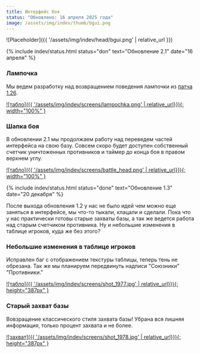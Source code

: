 ```yaml
---
title: Интерфейс боя
status: "Обновлено: 16 апреля 2025 года"
image: /assets/img/indev/thumb/bgui.png
---
```


<p style="display: none">Разработка боевого интерфейса ведется здесь.</p>

![Placeholder]({{ '/assets/img/indev/head/bgui.png' | relative_url }})

{% include indev/status.html status="don" text="Обновление 2.1" date="16 апреля" %}

### Лампочка

Мы ведем разработку над возвращением поведения лампочки из [патча 1.26](https://tanki.su/ru/content/archive_release_notes/1_26_release/#head-id-8).

[![табло]({{ '/assets/img/indev/screens/lampochka.png' | relative_url}}){: width="100%" }](/assets/img/indev/screens/lampochka.png)

### Шапка боя

В обновлении 2.1 мы продолжаем работу над переведем частей интерфейса на свою базу. Совсем скоро будет доступен собственный счетчик уничтоженных противников и таймер до конца боя в правом верхнем углу.

[![табло]({{ '/assets/img/indev/screens/battle_head.png' | relative_url}}){: width="100%" }](/assets/img/indev/screens/battle_head.png)

{% include indev/status.html status="done" text="Обновление 1.3" date="20 декабря" %}

После выхода обновления 1.2 у нас не было идей чем можно еще заняться в интерфейсе, мы что-то тыкали, клацали и сделали. Пока что у нас практически готовы старые захваты базы, а так же ведется работа над старым счетчиком противника. Ну и небольшие изменения в таблице игроков, куда же без этого?

### Небольшие изменения в таблице игроков

Исправлен баг с отображением текстуры таблицы, теперь тень не обрезана. Так же мы планируем передвинуть надписи "Союзники" "Противники."

[![табло]({{ '/assets/img/indev/screens/shot_1977.jpg' | relative_url}}){: height="387px" }](/assets/img/indev/screens/shot_1977.jpg)

### Старый захват базы

Вовзращение классического стиля захвата базы! Убрана вся лишняя информация, только процент захвата и не более.

[![захват]({{ '/assets/img/indev/screens/shot_1978.jpg' | relative_url}}){: height="387px" }](/assets/img/indev/screens/shot_1978.jpg)
